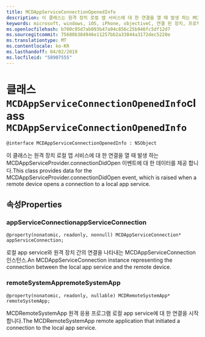 ```yaml
---
title: MCDAppServiceConnectionOpenedInfo
description: 이 클래스는 원격 장치 로컬 앱 서비스에 대 한 연결을 열 때 발생 하는 MCDAppServiceProvider.connectionDidOpen 이벤트에 대 한 데이터를 제공 합니다.
keywords: microsoft, windows, iOS, iPhone, objectiveC, 연결 된 장치, 프로젝트 로마
ms.openlocfilehash: b700c95d7ab093b47a94c856c25b946fc5df12d7
ms.sourcegitcommit: 75680b384946e11257bb2a33044a3172dec5220e
ms.translationtype: MT
ms.contentlocale: ko-KR
ms.lasthandoff: 04/02/2019
ms.locfileid: "58907555"
---
```

# <a name="class-mcdappserviceconnectionopenedinfo"></a><span data-ttu-id="f1708-104">클래스 `MCDAppServiceConnectionOpenedInfo`</span><span class="sxs-lookup"><span data-stu-id="f1708-104">class `MCDAppServiceConnectionOpenedInfo`</span></span> 

```
@interface MCDAppServiceConnectionOpenedInfo : NSObject
```  

<span data-ttu-id="f1708-105">이 클래스는 원격 장치 로컬 앱 서비스에 대 한 연결을 열 때 발생 하는 MCDAppServiceProvider.connectionDidOpen 이벤트에 대 한 데이터를 제공 합니다.</span><span class="sxs-lookup"><span data-stu-id="f1708-105">This class provides data for the MCDAppServiceProvider.connectionDidOpen event, which is raised when a remote device opens a connection to a local app service.</span></span>

## <a name="properties"></a><span data-ttu-id="f1708-106">속성</span><span class="sxs-lookup"><span data-stu-id="f1708-106">Properties</span></span>

### <a name="appserviceconnection"></a><span data-ttu-id="f1708-107">appServiceConnection</span><span class="sxs-lookup"><span data-stu-id="f1708-107">appServiceConnection</span></span>
`@property(nonatomic, readonly, nonnull) MCDAppServiceConnection* appServiceConnection;`

<span data-ttu-id="f1708-108">로컬 app service와 원격 장치 간의 연결을 나타내는 MCDAppServiceConnection 인스턴스.</span><span class="sxs-lookup"><span data-stu-id="f1708-108">An MCDAppServiceConnection instance representing the connection between the local app service and the remote device.</span></span>

### <a name="remotesystemapp"></a><span data-ttu-id="f1708-109">remoteSystemApp</span><span class="sxs-lookup"><span data-stu-id="f1708-109">remoteSystemApp</span></span>
`@property(nonatomic, readonly, nullable) MCDRemoteSystemApp* remoteSystemApp;`

<span data-ttu-id="f1708-110">MCDRemoteSystemApp 원격 응용 프로그램 로컬 app service에 대 한 연결을 시작 합니다.</span><span class="sxs-lookup"><span data-stu-id="f1708-110">The MCDRemoteSystemApp remote application that initiated a connection to the local app service.</span></span>